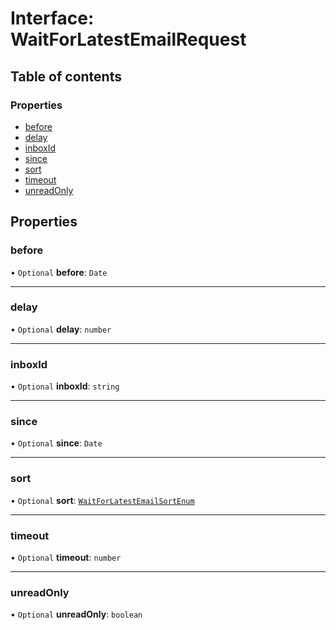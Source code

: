 # Interface: WaitForLatestEmailRequest

## Table of contents

### Properties

- [before](WaitForLatestEmailRequest.md#before)
- [delay](WaitForLatestEmailRequest.md#delay)
- [inboxId](WaitForLatestEmailRequest.md#inboxid)
- [since](WaitForLatestEmailRequest.md#since)
- [sort](WaitForLatestEmailRequest.md#sort)
- [timeout](WaitForLatestEmailRequest.md#timeout)
- [unreadOnly](WaitForLatestEmailRequest.md#unreadonly)

## Properties

### before

• `Optional` **before**: `Date`

___

### delay

• `Optional` **delay**: `number`

___

### inboxId

• `Optional` **inboxId**: `string`

___

### since

• `Optional` **since**: `Date`

___

### sort

• `Optional` **sort**: [`WaitForLatestEmailSortEnum`](../enums/WaitForLatestEmailSortEnum.md)

___

### timeout

• `Optional` **timeout**: `number`

___

### unreadOnly

• `Optional` **unreadOnly**: `boolean`
